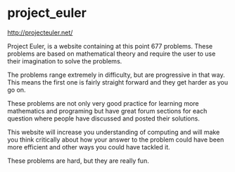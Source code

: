 # project_euler

http://projecteuler.net/

Project Euler, is a website containing at this point 677 problems.
These problems are based on mathematical theory and require the user
to use their imagination to solve the problems.

The problems range extremely in difficulty, but are progressive in that way.
This means the first one is fairly straight forward and they get harder as you go
on.

These problems are not only very good practice for learning more mathematics and
programing but have great forum sections for each question where people have discussed
and posted their solutions.

This website will increase you understanding of computing and will make you think
critically about how your answer to the problem could have been more efficient and
other ways you could have tackled it.

These problems are hard, but they are really fun.
